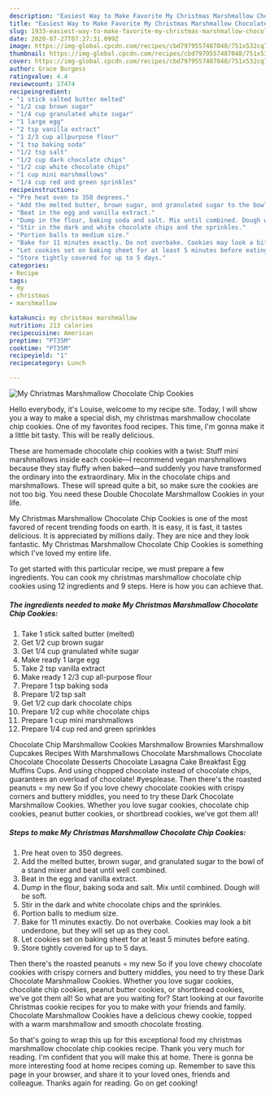 ```yaml
---
description: "Easiest Way to Make Favorite My Christmas Marshmallow Chocolate Chip Cookies"
title: "Easiest Way to Make Favorite My Christmas Marshmallow Chocolate Chip Cookies"
slug: 1933-easiest-way-to-make-favorite-my-christmas-marshmallow-chocolate-chip-cookies
date: 2020-07-27T07:27:31.099Z
image: https://img-global.cpcdn.com/recipes/cbd7979557487048/751x532cq70/my-christmas-marshmallow-chocolate-chip-cookies-recipe-main-photo.jpg
thumbnail: https://img-global.cpcdn.com/recipes/cbd7979557487048/751x532cq70/my-christmas-marshmallow-chocolate-chip-cookies-recipe-main-photo.jpg
cover: https://img-global.cpcdn.com/recipes/cbd7979557487048/751x532cq70/my-christmas-marshmallow-chocolate-chip-cookies-recipe-main-photo.jpg
author: Grace Burgess
ratingvalue: 4.4
reviewcount: 17474
recipeingredient:
- "1 stick salted butter melted"
- "1/2 cup brown sugar"
- "1/4 cup granulated white sugar"
- "1 large egg"
- "2 tsp vanilla extract"
- "1 2/3 cup allpurpose flour"
- "1 tsp baking soda"
- "1/2 tsp salt"
- "1/2 cup dark chocolate chips"
- "1/2 cup white chocolate chips"
- "1 cup mini marshmallows"
- "1/4 cup red and green sprinkles"
recipeinstructions:
- "Pre heat oven to 350 degrees."
- "Add the melted butter, brown sugar, and granulated sugar to the bowl of a stand mixer and beat until well combined."
- "Beat in the egg and vanilla extract."
- "Dump in the flour, baking soda and salt. Mix until combined. Dough will be soft."
- "Stir in the dark and white chocolate chips and the sprinkles."
- "Portion balls to medium size."
- "Bake for 11 minutes exactly. Do not overbake. Cookies may look a bit underdone, but they will set up as they cool."
- "Let cookies set on baking sheet for at least 5 minutes before eating."
- "Store tightly covered for up to 5 days."
categories:
- Recipe
tags:
- my
- christmas
- marshmallow

katakunci: my christmas marshmallow 
nutrition: 213 calories
recipecuisine: American
preptime: "PT35M"
cooktime: "PT35M"
recipeyield: "1"
recipecategory: Lunch

---
```



![My Christmas Marshmallow Chocolate Chip Cookies](https://img-global.cpcdn.com/recipes/cbd7979557487048/751x532cq70/my-christmas-marshmallow-chocolate-chip-cookies-recipe-main-photo.jpg)

Hello everybody, it's Louise, welcome to my recipe site. Today, I will show you a way to make a special dish, my christmas marshmallow chocolate chip cookies. One of my favorites food recipes. This time, I'm gonna make it a little bit tasty. This will be really delicious.

These are homemade chocolate chip cookies with a twist: Stuff mini marshmallows inside each cookie—I recommend vegan marshmallows because they stay fluffy when baked—and suddenly you have transformed the ordinary into the extraordinary. Mix in the chocolate chips and marshmallows. These will spread quite a bit, so make sure the cookies are not too big. You need these Double Chocolate Marshmallow Cookies in your life.

My Christmas Marshmallow Chocolate Chip Cookies is one of the most favored of recent trending foods on earth. It is easy, it is fast, it tastes delicious. It is appreciated by millions daily. They are nice and they look fantastic. My Christmas Marshmallow Chocolate Chip Cookies is something which I've loved my entire life.


To get started with this particular recipe, we must prepare a few ingredients. You can cook my christmas marshmallow chocolate chip cookies using 12 ingredients and 9 steps. Here is how you can achieve that.

<!--inarticleads1-->

##### The ingredients needed to make My Christmas Marshmallow Chocolate Chip Cookies:

1. Take 1 stick salted butter (melted)
1. Get 1/2 cup brown sugar
1. Get 1/4 cup granulated white sugar
1. Make ready 1 large egg
1. Take 2 tsp vanilla extract
1. Make ready 1 2/3 cup all-purpose flour
1. Prepare 1 tsp baking soda
1. Prepare 1/2 tsp salt
1. Get 1/2 cup dark chocolate chips
1. Prepare 1/2 cup white chocolate chips
1. Prepare 1 cup mini marshmallows
1. Prepare 1/4 cup red and green sprinkles


Chocolate Chip Marshmallow Cookies Marshmallow Brownies Marshmallow Cupcakes Recipes With Marshmallows Chocolate Marshmallows Chocolate Chocolate Chocolate Desserts Chocolate Lasagna Cake Breakfast Egg Muffins Cups. And using chopped chocolate instead of chocolate chips, guarantees an overload of chocolate! #yesplease. Then there&#39;s the roasted peanuts = my new So if you love chewy chocolate cookies with crispy corners and buttery middles, you need to try these Dark Chocolate Marshmallow Cookies. Whether you love sugar cookies, chocolate chip cookies, peanut butter cookies, or shortbread cookies, we&#39;ve got them all! 

<!--inarticleads2-->

##### Steps to make My Christmas Marshmallow Chocolate Chip Cookies:

1. Pre heat oven to 350 degrees.
1. Add the melted butter, brown sugar, and granulated sugar to the bowl of a stand mixer and beat until well combined.
1. Beat in the egg and vanilla extract.
1. Dump in the flour, baking soda and salt. Mix until combined. Dough will be soft.
1. Stir in the dark and white chocolate chips and the sprinkles.
1. Portion balls to medium size.
1. Bake for 11 minutes exactly. Do not overbake. Cookies may look a bit underdone, but they will set up as they cool.
1. Let cookies set on baking sheet for at least 5 minutes before eating.
1. Store tightly covered for up to 5 days.


Then there&#39;s the roasted peanuts = my new So if you love chewy chocolate cookies with crispy corners and buttery middles, you need to try these Dark Chocolate Marshmallow Cookies. Whether you love sugar cookies, chocolate chip cookies, peanut butter cookies, or shortbread cookies, we&#39;ve got them all! So what are you waiting for? Start looking at our favorite Christmas cookie recipes for you to make with your friends and family. Chocolate Marshmallow Cookies have a delicious chewy cookie, topped with a warm marshmallow and smooth chocolate frosting. 

So that's going to wrap this up for this exceptional food my christmas marshmallow chocolate chip cookies recipe. Thank you very much for reading. I'm confident that you will make this at home. There is gonna be more interesting food at home recipes coming up. Remember to save this page in your browser, and share it to your loved ones, friends and colleague. Thanks again for reading. Go on get cooking!
